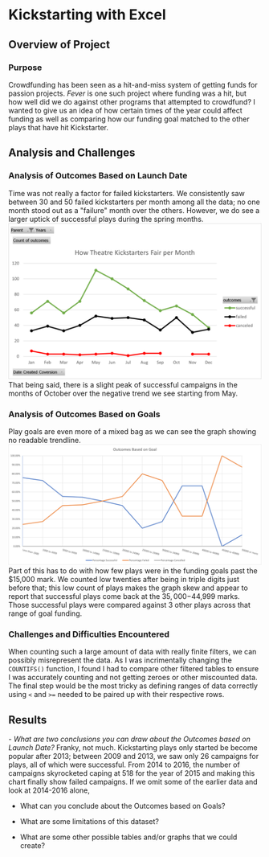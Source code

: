 # Kickstarting with Excel

## Overview of Project

### Purpose
Crowdfunding has been seen as a hit-and-miss system of getting funds for passion projects. *Fever* is one such project where funding was a hit, but how well did we do against other programs that attempted to crowdfund? I wanted to give us an idea of how certain times of the year could affect funding as well as comparing how our funding goal matched to the other plays that have hit Kickstarter.

## Analysis and Challenges

### Analysis of Outcomes Based on Launch Date
Time was not really a factor for failed kickstarters. We consistently saw between 30 and 50 failed kickstarters per month among all the data; no one month stood out as a "failure" month over the others. However, we do see a larger uptick of successful plays during the spring months. ![Nothing too significant here](https://github.com/Atros04/kickstarter-analysis/blob/main/resources/Theater_Outcomes_vs_Launch.png) That being said, there is a slight peak of successful campaigns in the months of October over the negative trend we see starting from May.

### Analysis of Outcomes Based on Goals
Play goals are even more of a mixed bag as we can see the graph showing no readable trendline. ![The chart shows nothing statistically significant](https://github.com/Atros04/kickstarter-analysis/blob/main/resources/Outcomes_vs_Goals.png) Part of this has to do with how few plays were in the funding goals past the $15,000 mark. We counted low twenties after being in triple digits just before that; this low count of plays makes the graph skew and appear to report that successful plays come back at the $35,000-$44,999 marks. Those successful plays were compared against 3 other plays across that range of goal funding.  

### Challenges and Difficulties Encountered
When counting such a large amount of data with really finite filters, we can possibly misrepresent the data. As I was incrimentally changing the `COUNTIFS()` function, I found I had to compare other filtered tables to ensure I was accurately counting and not getting zeroes or other miscounted data. The final step would be the most tricky as defining ranges of data correctly using `<` and `>=` needed to be paired up with their respective rows.

## Results

*- What are two conclusions you can draw about the Outcomes based on Launch Date?*
Franky, not much. Kickstarting plays only started be become popular after 2013; between 2009 and 2013, we saw only 26 campaigns for plays, all of which were successful. From 2014 to 2016, the number of campaigns skyrocketed caping at 518 for the year of 2015 and making this chart finally show failed campaigns. If we omit some of the earlier data and look at 2014-2016 alone, 

- What can you conclude about the Outcomes based on Goals?

- What are some limitations of this dataset?

- What are some other possible tables and/or graphs that we could create?

